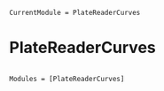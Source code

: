 ```@meta
CurrentModule = PlateReaderCurves
```

# PlateReaderCurves

```@index
```

```@autodocs
Modules = [PlateReaderCurves]
```
